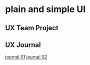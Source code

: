# plain and simple UI


## UX Team Project


## UX Journal

[journal 01](/journals/j01)
[journal 02](/journals/j02)
